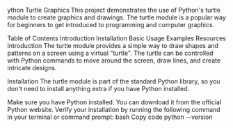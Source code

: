 ython Turtle Graphics
This project demonstrates the use of Python's turtle module to create graphics and drawings. The turtle module is a popular way for beginners to get introduced to programming and computer graphics.

Table of Contents
Introduction
Installation
Basic Usage
Examples
Resources
Introduction
The turtle module provides a simple way to draw shapes and patterns on a screen using a virtual "turtle". The turtle can be controlled with Python commands to move around the screen, draw lines, and create intricate designs.

Installation
The turtle module is part of the standard Python library, so you don't need to install anything extra if you have Python installed.

Make sure you have Python installed. You can download it from the official Python website.
Verify your installation by running the following command in your terminal or command prompt:
bash
Copy code
python --version
